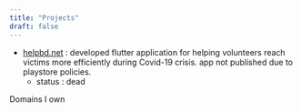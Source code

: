 ```yaml
---
title: "Projects"
draft: false
---
```


- [helpbd.net](http://helpbd.net/) : developed flutter application for helping volunteers reach victims more efficiently during Covid-19 crisis. app not published due to playstore policies.
  - status : dead

Domains I own
